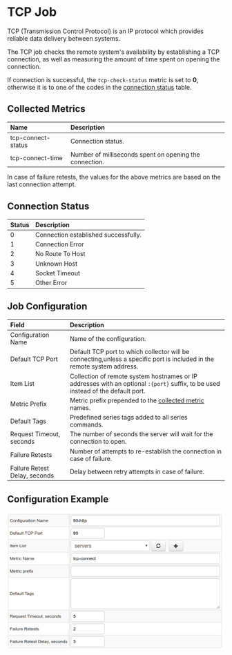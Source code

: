 # TCP Job

TCP (Transmission Control Protocol) is an IP protocol which provides reliable data delivery between systems.

The TCP job checks the remote system's availability by establishing a TCP connection, as well as measuring the amount of time spent on opening the connection.

If connection is successful, the `tcp-check-status` metric is set to **0**, otherwise it is to one of the codes in the [connection status](#connection-status) table.

## Collected Metrics

| **Name** | **Description** |
| :--- |:--- |
| tcp-connect-status | Connection status. |
| tcp-connect-time | Number of milliseconds spent on opening the connection. |

In case of failure retests, the values for the above metrics are based on the last connection attempt.

## Connection Status

| **Status** | **Description** |
| :--- |:--- |
| 0 | Connection established successfully. |
| 1 | Connection Error |
| 2 | No Route To Host |
| 3 | Unknown Host |
| 4 | Socket Timeout |
| 5 | Other Error |

## Job Configuration

| Field          | Description   |
| :--------------- |:-------------|
| Configuration Name | Name of the configuration. |
| Default TCP Port           | Default TCP port to which collector will be connecting,unless a specific port is included in the remote system address. |
| Item List | Collection of remote system hostnames or IP addresses with an optional `:{port}` suffix, to be used instead of the default port. |
| Metric Prefix     | Metric prefix prepended to the [collected metric](#collected-metrics) names. |
| Default Tags      | Predefined series tags added to all series commands. |
| Request Timeout, seconds | The number of seconds the server will wait for the connection to open. |
| Failure Retests | Number of attempts to re-establish the connection in case of failure. |
| Failure Retest Delay, seconds | Delay between retry attempts in case of failure. |

## Configuration Example

![TCP Configuration](images/tcp-configuration.png)
